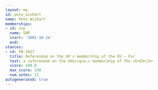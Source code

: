 ```yaml
---
layout: mp
id: pete_wishart
name: Pete Wishart
memberships:
- id: snp
  name: SNP
  start: '2001-10-24'
  end: 
stances:
- id: PW-1027
  title: Referendum on the UK's membership of the EU — For
  text: a referendum on the UK&rsquo;s membership of the <b>EU</b>
  score: 109.0
  max_score: 330
  num_votes: 21
autogenerated: true
---
```


